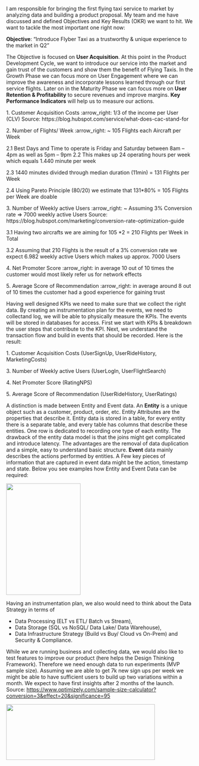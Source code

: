 I am responsible for bringing the first flying taxi service to market by analyzing data and building a product proposal. 
My team and me have discussed and defined Objectives and Key Results (OKR) we want to hit. We want to tackle the most important one right now:

<b>Objective</b>: “Introduce Flyber Taxi as a trustworthy & unique experience to the market in Q2”

The Objective is focused on <b>User Acquisition</b>. At this point in the Product Development Cycle, we want to introduce our service into the market and gain trust of the customers and show them the benefit of Flying Taxis. In the Growth Phase we can focus more on User Engagement where we can improve the awareness and incorporate lessons learned through our first service flights. Later on in the Maturity Phase we can focus more on <b>User Retention & Profitability</b> to secure revenues and improve margins. <b>Key Performance Indicators</b> will help us to measure our actions.

<p>1. Customer Acquisition Costs :arrow_right: 1/3 of the income per User (CLV) Source: https://blog.hubspot.com/service/what-does-cac-stand-for </p>
<p>2. Number of Flights/ Week :arrow_right: ~ 105 Flights each Aircraft per Week<p>	 
2.1 Best Days and Time to operate is Friday and Saturday between 8am – 4pm as well as 5pm – 9pm	
2.2 This makes up 24 operating hours per week which equals 1.440 minute per week</p>
2.3 1440 minutes divided through median duration (11min) = 131 Flights per Week</p> 
2.4 Using Pareto Principle (80/20) we estimate that 131*80% = 105 Flights per Week are doable</p>	
<p>3. Number of Weekly active Users :arrow_right: ~ Assuming 3% Conversion rate => 7000 weekly active Users Source: https://blog.hubspot.com/marketing/conversion-rate-optimization-guide<p>
3.1 Having two aircrafts we are aiming for 105 *2 = 210 Flights per Week in Total</p>
3.2 Assuming that 210 Flights is the result of a 3% conversion rate we expect 6.982 weekly active Users	which makes up approx. 7000 Users</p>
 <p>4. Net Promoter Score :arrow_right: in average 10 out of 10 times the customer would most likely refer us for network effects </p>
 <p>5. Average Score of Recommendation :arrow_right: in average around 8 out of 10 times the customer had a good experience for gaining trust</p>

Having well designed KPIs we need to make sure that we collect the right data. By creating an instrumentation plan for the events, we need to collectand log, we will be able to physically measure the KPIs. The events will be stored in databases for access. First we start with KPIs & breakdown the user steps that contribute to the KPI. Next, we understand the transaction flow and build in events that should be recorded. Here is the result: 

<p>1. Customer Acquisition Costs (UserSignUp, UserRideHistory, MarketingCosts)</p><p<2. Number of Flights/ Week (AircraftPaidTakeoffs, UserOnboard, UserOffboard)</p><p>3. Number of Weekly active Users (UserLogIn, UserFlightSearch)</p><p>4. Net Promoter Score (RatingNPS)</p><p>5. Average Score of Recommendation (UserRideHistory, UserRatings)</p>

A distinction is made between Entity and Event data. 
An <b>Entity</b> is a unique object such as a customer, product, order, etc. 
Entity Attributes are the properties that describe it. Entity data is stored in a table, for every entity there is a separate table, and every table has columns that describe these entities. One row is dedicated to recording one type of each entity. The drawback of the entity data model is that the joins might get complicated and introduce latency. The advantages are the removal of data duplication and a simple, easy to understand basic structure. <b>Event</b> data mainly describes the actions performed by entities. A Few key pieces of information that are captured in event data might be the action, timestamp and state. Below you see examples how Entity and Event Data can be required:

<img src="https://user-images.githubusercontent.com/72414477/150946847-8ae491f1-6b29-4148-93fb-dc2044e911c5.png" width="200" height="300"> 

Having an instrumentation plan, we also would need to think about the Data Strategy in terms of 
 - Data Processing (ELT vs ETL/ Batch vs Stream), 
 - Data Storage (SQL vs NoSQL/ Data Lake/ Data Warehouse), 
 - Data Infrastructure Strategy (Build vs Buy/ Cloud vs On-Prem) and Security & Compliance. 

While we are running business and collecting data, we would also like to test features to improve our product (here helps the Design Thinking Framework). Therefore we need enough data to run experiments (MVP sample size). Assuming we are able to get 7k new sign ups per week we might be able to have sufficient users to build up two variations within a month. We expect to have first insights after 2 months of the launch. Source: https://www.optimizely.com/sample-size-calculator?conversion=3&effect=20&significance=95

<img src="https://user-images.githubusercontent.com/72414477/150948628-250cc4a6-d795-45cf-b2dc-a919cb73bb62.png" width="400" height="150">
